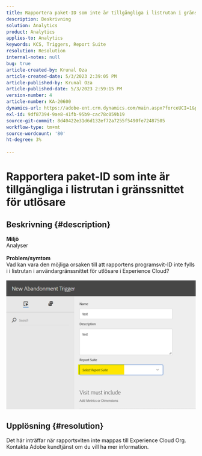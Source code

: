 ```yaml
---
title: Rapportera paket-ID som inte är tillgängliga i listrutan i gränssnittet för utlösare
description: Beskrivning
solution: Analytics
product: Analytics
applies-to: Analytics
keywords: KCS, Triggers, Report Suite
resolution: Resolution
internal-notes: null
bug: true
article-created-by: Krunal Oza
article-created-date: 5/3/2023 2:39:05 PM
article-published-by: Krunal Oza
article-published-date: 5/3/2023 2:59:15 PM
version-number: 4
article-number: KA-20600
dynamics-url: https://adobe-ent.crm.dynamics.com/main.aspx?forceUCI=1&pagetype=entityrecord&etn=knowledgearticle&id=1cb8f33f-c0e9-ed11-a7c6-6045bd006b4b
exl-id: 9df87394-9ae8-41fb-95b9-cac78c059b19
source-git-commit: 8d40422e31d6d132ef72a7255f5490fe72487505
workflow-type: tm+mt
source-wordcount: '80'
ht-degree: 3%

---
```


# Rapportera paket-ID som inte är tillgängliga i listrutan i gränssnittet för utlösare

## Beskrivning {#description}

<b>Miljö</b><br>Analyser<br> <br><b>Problem/symtom</b><br>Vad kan vara den möjliga orsaken till att rapportens programsvit-ID inte fylls i i listrutan i användargränssnittet för utlösare i Experience Cloud?

![](assets/___20b8f33f-c0e9-ed11-a7c6-6045bd006b4b___.png)

## Upplösning {#resolution}

Det här inträffar när rapportsviten inte mappas till Experience Cloud Org. Kontakta Adobe kundtjänst om du vill ha mer information.

<br>
